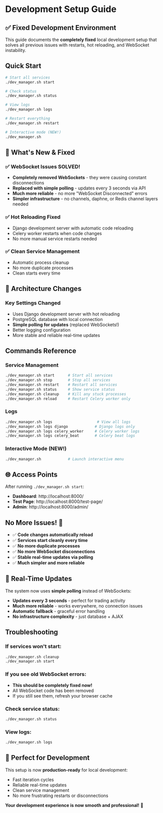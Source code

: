 # Development Setup Guide

## ✅ Fixed Development Environment

This guide documents the **completely fixed** local development setup that solves all previous issues with restarts, hot reloading, and WebSocket instability.

## Quick Start

```bash
# Start all services
./dev_manager.sh start

# Check status  
./dev_manager.sh status

# View logs
./dev_manager.sh logs

# Restart everything
./dev_manager.sh restart

# Interactive mode (NEW!)
./dev_manager.sh
```

## 🌟 What's New & Fixed

### ✅ **WebSocket Issues SOLVED!**
- **Completely removed WebSockets** - they were causing constant disconnections
- **Replaced with simple polling** - updates every 3 seconds via API
- **Much more reliable** - no more "WebSocket Disconnected" errors
- **Simpler infrastructure** - no channels, daphne, or Redis channel layers needed

### ✅ **Hot Reloading Fixed**
- Django development server with automatic code reloading
- Celery worker restarts when code changes
- No more manual service restarts needed

### ✅ **Clean Service Management**
- Automatic process cleanup
- No more duplicate processes
- Clean starts every time

## 🔧 Architecture Changes

### Key Settings Changed
- Uses Django development server with hot reloading
- PostgreSQL database with local connection  
- **Simple polling for updates** (replaced WebSockets!)
- Better logging configuration
- More stable and reliable real-time updates

## Commands Reference

### Service Management
```bash
./dev_manager.sh start      # Start all services
./dev_manager.sh stop       # Stop all services  
./dev_manager.sh restart    # Restart all services
./dev_manager.sh status     # Show service status
./dev_manager.sh cleanup    # Kill any stuck processes
./dev_manager.sh reload     # Restart Celery worker only
```

### Logs
```bash
./dev_manager.sh logs                    # View all logs
./dev_manager.sh logs django            # Django logs only
./dev_manager.sh logs celery_worker     # Celery worker logs
./dev_manager.sh logs celery_beat       # Celery beat logs
```

### Interactive Mode (NEW!)
```bash
./dev_manager.sh            # Launch interactive menu
```

## 🌐 Access Points

After running `./dev_manager.sh start`:

- **Dashboard**: http://localhost:8000/
- **Test Page**: http://localhost:8000/test-page/ 
- **Admin**: http://localhost:8000/admin/

## No More Issues! 🎉
- ✅ **Code changes automatically reload**
- ✅ **Services start cleanly every time** 
- ✅ **No more duplicate processes**
- ✅ **No more WebSocket disconnections**
- ✅ **Stable real-time updates via polling**
- ✅ **Much simpler and more reliable**

## 🔄 Real-Time Updates

The system now uses **simple polling** instead of WebSockets:

- **Updates every 3 seconds** - perfect for trading activity
- **Much more reliable** - works everywhere, no connection issues
- **Automatic fallback** - graceful error handling
- **No infrastructure complexity** - just database + AJAX

## Troubleshooting

### If services won't start:
```bash
./dev_manager.sh cleanup
./dev_manager.sh start
```

### If you see old WebSocket errors:
- **This should be completely fixed now!** 
- All WebSocket code has been removed
- If you still see them, refresh your browser cache

### Check service status:
```bash
./dev_manager.sh status
```

### View logs:
```bash
./dev_manager.sh logs
```

## 🎯 Perfect for Development

This setup is now **production-ready** for local development:
- Fast iteration cycles
- Reliable real-time updates  
- Clean service management
- No more frustrating restarts or disconnections

**Your development experience is now smooth and professional!** 🚀 
